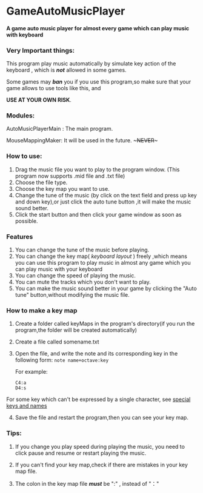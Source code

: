 

# GameAutoMusicPlayer #

#### A game auto music player for almost every game which can play music with keyboard

### Very Important things: 

This program play music automatically by simulate key action of the keyboard , which is ***not*** allowed in some games.

Some games may ***ban*** you if you use this program,so make sure that your game allows to use tools like this, and 

**USE AT YOUR OWN RISK**.



### Modules:

  AutoMusicPlayerMain : The main program.

  MouseMappingMaker:  It will be used in the future. ~~~NEVER~~~

### How to use:
1. Drag the music file you want to play to the program window. (This program now supports .mid file and .txt file)
2. Choose the file type.
3. Choose the key map you want to use.
4. Change the tune of the music (by click on the text field and press up key and down key),or just click the auto tune button ,it will make the music sound better.
5. Click the start button and then click your game window as soon as possible.

### Features

1. You can change the tune of the music before playing.
2. You can change the key map( _keyboard layout_ ) freely ,which means you can use this program to play music in almost any game which you can play music with your keyboard
3. You can change the speed of playing the music.
4. You can mute the tracks which you don't want to play.
5. You can make the music sound better in your game by clicking the "Auto tune" button,without modifying the music file.

### How to make a key map

1. Create a folder called keyMaps in the program's directory(if you run the program,the folder will be created automatically)

2. Create a file called somename.txt

3. Open the file, and write the note and its corresponding key in the following form: ```note name+octave:key```     

   For example:

   ```
   C4:a
   D4:s
   ```
For some key which can't be expressed by a single character, see [special keys and names](/docs/SpecialKeysAndNames.md)

4. Save the file and restart the program,then you can see your key map.  

   
### Tips:

1. If you change you play speed during playing the music, you need to click pause and resume or restart playing the music.
2. If you can't find your key map,check if there are mistakes in your key map file.

3. The colon in the key map file ***must*** be ":" , instead of "："

